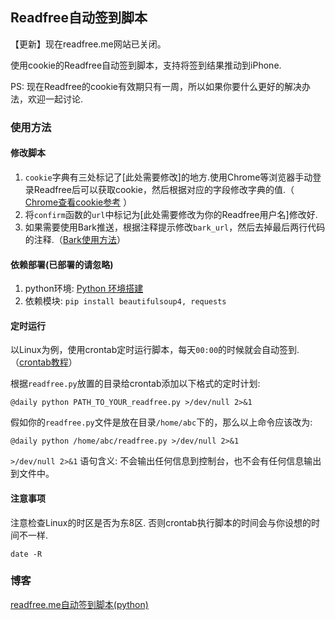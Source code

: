 ## Readfree自动签到脚本

【更新】现在readfree.me网站已关闭。
 

使用cookie的Readfree自动签到脚本，支持将签到结果推动到iPhone.

PS: 现在Readfree的cookie有效期只有一周，所以如果你要什么更好的解决办法，欢迎一起讨论.

### 使用方法

#### 修改脚本
1. `cookie`字典有三处标记了[此处需要修改]的地方.使用Chrome等浏览器手动登录Readfree后可以获取cookie，然后根据对应的字段修改字典的值.（ [Chrome查看cookie参考](https://www.cnblogs.com/zj0208/p/6249759.html) ）
2. 将`confirm`函数的`url`中标记为[此处需要修改为你的Readfree用户名]修改好.
3. 如果需要使用Bark推送，根据注释提示修改`bark_url`，然后去掉最后两行代码的注释.（[Bark使用方法](https://github.com/Finb/Bark/blob/master/README.md)）

#### 依赖部署(已部署的请忽略)
1. python环境:  [Python 环境搭建](http://www.runoob.com/python/python-install.html)
2. 依赖模块: `pip install beautifulsoup4, requests`

#### 定时运行
以Linux为例，使用crontab定时运行脚本，每天`00:00`的时候就会自动签到.（[crontab教程](http://www.runoob.com/linux/linux-comm-crontab.html)）

根据`readfree.py`放置的目录给crontab添加以下格式的定时计划:

	@daily python PATH_TO_YOUR_readfree.py >/dev/null 2>&1

假如你的`readfree.py`文件是放在目录`/home/abc`下的，那么以上命令应该改为:

	@daily python /home/abc/readfree.py >/dev/null 2>&1

`>/dev/null 2>&1` 语句含义: 不会输出任何信息到控制台，也不会有任何信息输出到文件中。

#### 注意事项
注意检查Linux的时区是否为东8区. 否则crontab执行脚本的时间会与你设想的时间不一样.

	date -R

### 博客
[readfree.me自动签到脚本(python)](https://www.jianshu.com/p/2828d36b9ba5)
